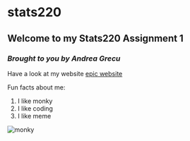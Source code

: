 # stats220

## Welcome to my Stats220 Assignment 1
### *Brought to you by Andrea Grecu*

Have a look at my website [epic website](https://andreag186.github.io/stats220/)

Fun facts about me:
1. I like monky 
2. I like coding 
3. I like meme

![monky](https://i.kym-cdn.com/entries/icons/mobile/000/020/633/le_monke.jpg)
